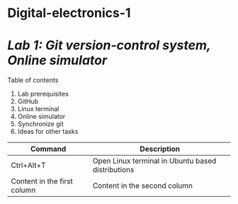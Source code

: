 # Digital-electronics-1

# *Lab 1: Git version-control system, Online simulator*

Table of contents

1. Lab prerequisites
2. GitHub
3. Linux terminal
4. Online simulator
5. Synchronize git
6. Ideas for other tasks

Command | Description 
------------ | -------------
Ctrl+Alt+T | Open Linux terminal in Ubuntu based distributions
Content in the first column | Content in the second column
